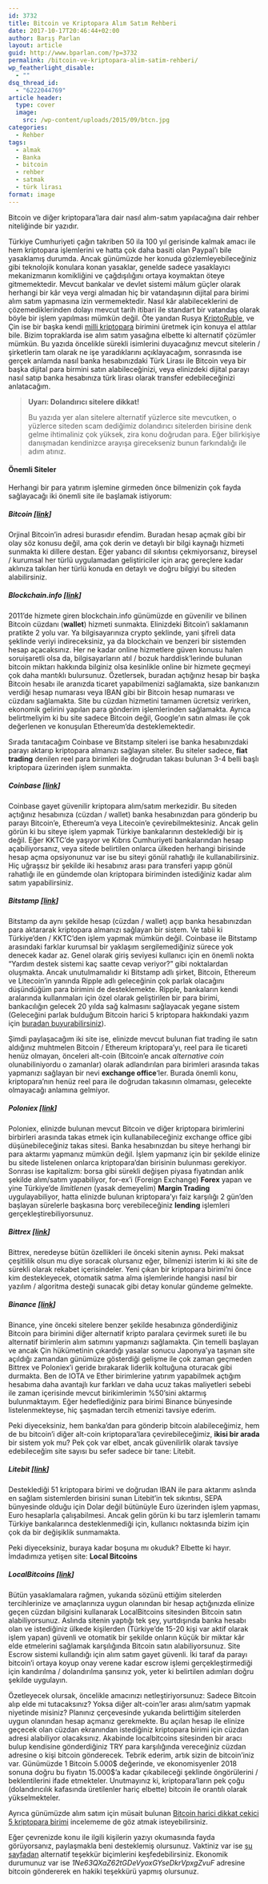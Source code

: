 ```yaml
---
id: 3732
title: Bitcoin ve Kriptopara Alım Satım Rehberi
date: 2017-10-17T20:46:44+02:00
author: Barış Parlan
layout: article
guid: http://www.bparlan.com/?p=3732
permalink: /bitcoin-ve-kriptopara-alim-satim-rehberi/
wp_featherlight_disable:
  - ""
dsq_thread_id:
  - "6222044769"
article header:
  type: cover
  image:
    src: /wp-content/uploads/2015/09/btcn.jpg
categories:
  - Rehber
tags:
  - almak
  - Banka
  - bitcoin
  - rehber
  - satmak
  - türk lirası
format: image
---
```


Bitcoin ve diğer kriptopara&#8217;lara dair nasıl alım-satım yapılacağına dair rehber niteliğinde bir yazıdır.

Türkiye Cumhuriyeti çağın takriben 50 ila 100 yıl gerisinde kalmak amacı ile hem kriptopara işlemlerini ve hatta çok daha basiti olan Paypal&#8217;ı bile yasaklamış durumda. Ancak günümüzde her konuda gözlemleyebileceğiniz gibi teknolojik konulara konan yasaklar, genelde sadece yasaklayıcı mekanizmanın komikliğini ve çağdışılığını ortaya koymaktan öteye gitmemektedir. Mevcut bankalar ve devlet sistemi mâlum güçler olarak herhangi bir kâr veya vergi almadan hiç bir vatandaşının dijital para birimi alım satım yapmasına izin vermemektedir. Nasıl kâr alabileceklerini de çözemediklerinden dolayı mevcut tarih itibari ile standart bir vatandaş olarak böyle bir işlem yapılması mümkün değil. Öte yandan Rusya <a href="http://www.newsweek.com/russia-cryptoruble-cryptocurrency-ruble-putin-685518" target="_blank" rel="noopener">KriptoRuble</a>, ve Çin ise bir başka kendi <a href="https://www.cryptocoinsnews.com/chinas-plans-launch-currency-might-affect-bitcoin/" target="_blank" rel="noopener">milli kriptopara</a> birimini üretmek için konuya el attılar bile. Bizim topraklarda ise alım satım yasağına elbette ki alternatif çözümler mümkün. Bu yazıda öncelikle sürekli isimlerini duyacağınız mevcut sitelerin / şirketlerin tam olarak ne işe yaradıklarını açıklayacağım, sonrasında ise gerçek anlamda nasıl banka hesabınızdaki Türk Lirası ile Bitcoin veya bir başka dijital para birmini satın alabileceğinizi, veya elinizdeki dijital parayı nasıl satıp banka hesabınıza türk lirası olarak transfer edebileceğinizi anlatacağım.

> **Uyarı: Dolandırıcı sitelere dikkat!**
> 
> Bu yazıda yer alan sitelere alternatif yüzlerce site mevcutken, o yüzlerce siteden scam dediğimiz dolandırıcı sitelerden birisine denk gelme ihtimaliniz çok yüksek, zira konu doğrudan para. Eğer bilirkişiye danışmadan kendinizce arayışa girecekseniz bunun farkındalığı ile adım atınız.

#### Önemli Siteler

Herhangi bir para yatırım işlemine girmeden önce bilmenizin çok fayda sağlayacağı iki önemli site ile başlamak istiyorum:

##### Bitcoin [<a href="http://www.bitcoin.org" target="_blank" rel="noopener">link</a>]

Orjinal Bitcoin&#8217;in adresi burasıdır efendim. Buradan hesap açmak gibi bir olay söz konusu değil, ama çok derin ve detaylı bir bilgi kaynağı hizmeti sunmakta ki dillere destan. Eğer yabancı dil sıkıntısı çekmiyorsanız, bireysel / kurumsal her türlü uygulamadan geliştiriciler için araç gereçlere kadar aklınıza takılan her türlü konuda en detaylı ve doğru bilgiyi bu siteden alabilirsiniz.

##### Blockchain.info [<a href="http://www.blockchain.info" target="_blank" rel="noopener">link</a>]

2011&#8217;de hizmete giren blockchain.info günümüzde en güvenilir ve bilinen Bitcoin cüzdanı (**wallet**) hizmeti sunmakta. Elinizdeki Bitcoin&#8217;i saklamanın pratikte 2 yolu var. Ya bilgisayarınıza crypto şeklinde, yani şifreli data şeklinde veriyi indireceksiniz, ya da blockchain ve benzeri bir sistemden hesap açacaksınız. Her ne kadar online hizmetlere güven konusu halen soruişaretli olsa da, bilgisayarların atıl / bozuk harddisk&#8217;lerinde bulunan bitcoin miktarı hakkında bilginiz olsa kesinlikle online bir hizmete geçmeyi çok daha mantıklı bulursunuz. Özetlersek, buradan açtığınız hesap bir başka Bitcoin hesabı ile aranızda ticaret yapabilmenizi sağlamakta, size bankanızın verdiği hesap numarası veya IBAN gibi bir Bitcoin hesap numarası ve cüzdanı sağlamakta. Site bu cüzdan hizmetini tamamen ücretsiz verirken, ekonomik gelirini yapılan para gönderim işlemlerinden sağlamakta. Ayrıca belirtmeliyim ki bu site sadece Bitcoin değil, Google&#8217;ın satın alması ile çok değerlenen ve konuşulan Ethereum&#8217;da desteklemektedir.

Sırada tanıtacağım Coinbase ve Bitstamp siteleri ise banka hesabınızdaki parayı aktarıp kriptopara almanızı sağlayan siteler. Bu siteler sadece, **fiat trading** denilen reel para birimleri ile doğrudan takası bulunan 3-4 belli başlı kriptopara üzerinden işlem sunmakta.

##### Coinbase [<a href="https://www.coinbase.com/join/59e639617c7beb02a7bd65b2" target="_blank" rel="noopener">link</a>]

Coinbase gayet güvenilir kriptopara alım/satım merkezidir. Bu siteden açtığınız hesabınıza (cüzdan / wallet) banka hesabınızdan para gönderip bu parayı Bitcoin&#8217;e, Ethereum&#8217;a veya Litecoin&#8217;e çevirebilmektesiniz. Ancak gelin görün ki bu siteye işlem yapmak Türkiye bankalarının desteklediği bir iş değil. Eğer KKTC&#8217;de yaşıyor ve Kıbrıs Cumhuriyeti bankalarından hesap açabiliyorsanız, veya sitede belirtilen onlarca ülkeden herhangi birisinde hesap açma opsiyonunuz var ise bu siteyi gönül rahatlığı ile kullanabilirsiniz. Hiç uğraşsız bir şekilde iki hesabınız arası para transferi yapıp gönül rahatlığı ile en gündemde olan kriptopara biriminden istediğiniz kadar alım satım yapabilirsiniz.

##### Bitstamp [<a href="https://www.bitstamp.net/" target="_blank" rel="noopener">link</a>]

Bitstamp da aynı şekilde hesap (cüzdan / wallet) açıp banka hesabınızdan para aktararak kriptopara almanızı sağlayan bir sistem. Ve tabii ki Türkiye&#8217;den / KKTC&#8217;den işlem yapmak mümkün değil. Coinbase ile Bitstamp arasındaki farklar kurumsal bir yaklaşım sergilemediğiniz sürece yok denecek kadar az. Genel olarak giriş seviyesi kullanıcı için en önemli nokta &#8220;Yardım destek sistemi kaç saatte cevap veriyor?&#8221; gibi noktalardan oluşmakta. Ancak unutulmamalıdır ki Bitstamp adlı şirket, Bitcoin, Ethereum ve Litecoin&#8217;in yanında Ripple adlı geleceğinin çok parlak olacağını düşündüğüm para birimini de desteklemekte. Ripple, bankaların kendi aralarında kullanmaları için özel olarak geliştirilen bir para birimi, bankacılığın gelecek 20 yılda sağ kalmasını sağlayacak yegane sistem (Geleceğini parlak bulduğum Bitcoin harici 5 kriptopara hakkındaki yazım için <a href="http://www.bparlan.com/cryptocurrency-ripple-litecoin-iota-monero-golem/" target="_blank" rel="noopener">buradan buyurabilirsiniz</a>).

Şimdi paylaşacağım iki site ise, elinizde mevcut bulunan fiat trading ile satın aldığınız muhtmelen Bitcoin / Ethereum kriptopara&#8217;yı, reel para ile ticareti henüz olmayan, önceleri alt-coin (Bitcoin&#8217;e ancak _alternative coin_ olunabiliniyordu o zamanlar) olarak adlandırılan para birimleri arasında takas yapmanızı sağlayan bir nevi **exchange office**&#8216;ler. Burada önemli konu, kriptopara&#8217;nın henüz reel para ile doğrudan takasının olmaması, gelecekte olmayacağı anlamına gelmiyor.

##### Poloniex [<a href="https://poloniex.com/" target="_blank" rel="noopener">link</a>]

Poloniex, elinizde bulunan mevcut Bitcoin ve diğer kriptopara birimlerini birbirleri arasında takas etmek için kullanabileceğiniz exchange office gibi düşünebileceğiniz takas sitesi. Banka hesabınızdan bu siteye herhangi bir para aktarmı yapmanız mümkün değil. İşlem yapmanız için bir şekilde elinize bu sitede listelenen onlarca kriptopara&#8217;dan birisinin bulunması gerekiyor. Sonrası ise kapitalizm: borsa gibi sürekli değişen piyasa fiyatından anlık şekilde alım/satım yapabiliyor, for-ex&#8217;i (Foreign Exchange) **Forex** yapan ve yine Türkiye&#8217;de _limitlenen_ (yasak demeyelim) **Margin Trading** uygulayabiliyor, hatta elinizde bulunan kriptopara&#8217;yı faiz karşılığı 2 gün&#8217;den başlayan sürelerle başkasına borç verebileceğiniz **lending** işlemleri gerçekleştirebiliyorsunuz.

##### Bittrex [<a href="https://www.bittrex.com/" target="_blank" rel="noopener">link</a>]

Bittrex, neredeyse bütün özellikleri ile önceki sitenin aynısı. Peki maksat çeşitlilik olsun mu diye soracak olursanız eğer, bilmenizi isterim ki iki site de sürekli olarak rekabet içerisindeler. Yeni çıkan bir kriptopara birimi&#8217;ni önce kim destekleyecek, otomatik satma alma işlemlerinde hangisi nasıl bir yazılım / algoritma desteği sunacak gibi detay konular gündeme gelmekte.

##### Binance [<a href="https://www.binance.com/?ref=12119618" target="_blank" rel="noopener">link</a>]

Binance, yine önceki sitelere benzer şekilde hesabınıza gönderdiğiniz Bitcoin para birimini diğer alternatif kripto paralara çevirmek sureti ile bu alternatif birimlerin alım satımını yapmanızı sağlamakta. Çin temelli başlayan ve ancak Çin hükümetinin çıkardığı yasalar sonucu Japonya&#8217;ya taşınan site açıldığı zamandan günümüze gösterdiği gelişme ile çok zaman geçmeden Bittrex ve Poloniex&#8217;i geride bırakarak liderlik koltuğuna oturacak gibi durmakta. Ben de IOTA ve Ether birimlerine yatırım yapabilmek açtığım hesabıma daha avantajlı kur farkları ve daha ucuz takas maliyetleri sebebi ile zaman içerisinde mevcut birikimlerimin %50&#8217;sini aktarmış bulunmaktayım. Eğer hedeflediğiniz para birimi Binance bünyesinde listelenmekteyse, hiç şaşmadan tercih etmenizi tavsiye ederim.

Peki diyeceksiniz, hem banka&#8217;dan para gönderip bitcoin alabileceğimiz, hem de bu bitcoin&#8217;i diğer alt-coin kriptopara&#8217;lara çevirebileceğimiz, **ikisi bir arada** bir sistem yok mu? Pek çok var elbet, ancak güvenilirlik olarak tavsiye edebileceğim site sayısı bu sefer sadece bir tane: Litebit.

##### Litebit [<a href="https://www.litebit.eu?referrer=125448" target="_blank" rel="noopener">link</a>]

Desteklediği 51 kriptopara birimi ve doğrudan IBAN ile para aktarımı aslında en sağlam sistemlerden birisini sunan Litebit&#8217;in tek sıkıntısı, SEPA bünyesinde olduğu için Dolar değil bütünüyle Euro üzerinden işlem yapması, Euro hesaplarla çalışabilmesi. Ancak gelin görün ki bu tarz işlemlerin tamamı Türkiye bankalarınca desteklenmediği için, kullanıcı noktasında bizim için çok da bir değişiklik sunmamakta.

Peki diyeceksiniz, buraya kadar boşuna mı okuduk? Elbette ki hayır. İmdadımıza yetişen site: **Local Bitcoins**

##### LocalBitcoins [<a href="https://localbitcoins.com/buy-bitcoins-online/try/?ch=gvl2" target="_blank" rel="noopener">link</a>]

Bütün yasaklamalara rağmen, yukarıda sözünü ettiğim sitelerden tercihlerinize ve amaçlarınıza uygun olanından bir hesap açtığınızda elinize geçen cüzdan bilgisini kullanarak LocalBitcoins sitesinden Bitcoin satın alabiliyorsunuz. Aslında sitenin yaptığı tek şey, yurtdışında banka hesabı olan ve istediğiniz ülkede kişilerden (Türkiye&#8217;de 15-20 kişi var aktif olarak işlem yapan) güvenli ve otomatik bir şekilde onların küçük bir miktar kâr elde etmelerini sağlamak karşılığında Bitcoin satın alabiliyorsunuz. Site Escrow sistemi kullandığı için alım satım gayet güvenli. İki taraf da parayı bitcoin&#8217;i ortaya koyup onay verene kadar escrow işlemi gerçekleştirmediği için kandırılma / dolandırılma şansınız yok, yeter ki belirtilen adımları doğru şekilde uygulayın.

Özetleyecek olursak, öncelikle amacınızı netleştiriyorsunuz: Sadece Bitcoin alıp elde mi tutacaksınız? Yoksa diğer alt-coin&#8217;ler arası alım/satım yapmak niyetinde misiniz? Planınız çerçevesinde yukarıda belirttiğim sitelerden uygun olanından hesap açmanız gerekmekte. Bu açılan hesap ile elinize geçecek olan cüzdan ekranından istediğiniz kriptopara birimi için cüzdan adresi alabiliyor olacaksınız. Akabinde localbitcoins sitesinden bir aracı bulup kendisine gönderdiğiniz TRY para karşılığında vereceğiniz cüzdan adresine o kişi bitcoin gönderecek. Tebrik ederim, artık sizin de bitcoin&#8217;iniz var. Günümüzde 1 Bitcoin 5.000$ değerinde, ve ekonomisyenler 2018 sonuna doğru bu fiyatın 15.000$&#8217;a kadar çıkabileceği şeklinde öngörülerini / beklentilerini ifade etmekteler. Unutmayınız ki, kriptopara&#8217;ların pek çoğu (dolandırıcılık kafasında üretilenler hariç elbette) bitcoin ile orantılı olarak yükselmekteler.

Ayrıca günümüzde alım satım için müsait bulunan <a href="http://www.bparlan.com/cryptocurrency-ripple-litecoin-iota-monero-golem/" target="_blank" rel="noopener">Bitcoin harici dikkat çekici 5 kriptopara birimi</a> incelememe de göz atmak isteyebilirsiniz.

Eğer çevrenizde konu ile ilgili kişilerin yazıyı okumasında fayda görüyorsanız, paylaşmakla beni desteklemiş olursunuz. Vaktiniz var ise <a href="http://www.bparlan.com/destek/" target="_blank" rel="noopener">şu sayfadan</a> alternatif teşekkür biçimlerini keşfedebilirsiniz. Ekonomik durumunuz var ise _1Ne63QXaZ62tGDeVyoxGYseDkrVpxgZvuF_ adresine bitcoin göndererek en hakiki teşekkürü yapmış olursunuz.
